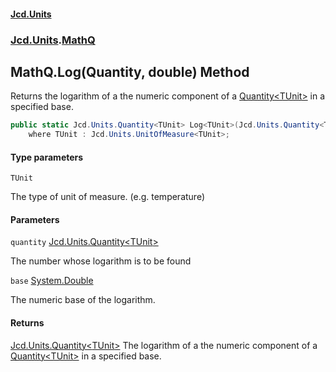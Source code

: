 #### [Jcd.Units](index.md 'index')
### [Jcd.Units](Jcd.Units.md 'Jcd.Units').[MathQ](MathQ.md 'Jcd.Units.MathQ')

## MathQ.Log<TUnit>(Quantity<TUnit>, double) Method

Returns the logarithm of a the numeric component of a [Quantity&lt;TUnit&gt;](Quantity_TUnit_.md 'Jcd.Units.Quantity<TUnit>') in a specified base.

```csharp
public static Jcd.Units.Quantity<TUnit> Log<TUnit>(Jcd.Units.Quantity<TUnit> quantity, double @base)
    where TUnit : Jcd.Units.UnitOfMeasure<TUnit>;
```
#### Type parameters

<a name='Jcd.Units.MathQ.Log_TUnit_(Jcd.Units.Quantity_TUnit_,double).TUnit'></a>

`TUnit`

The type of unit of measure. (e.g. temperature)
#### Parameters

<a name='Jcd.Units.MathQ.Log_TUnit_(Jcd.Units.Quantity_TUnit_,double).quantity'></a>

`quantity` [Jcd.Units.Quantity&lt;](Quantity_TUnit_.md 'Jcd.Units.Quantity<TUnit>')[TUnit](MathQ.Log.uqhpB2qC0oAE//BVIurU0Q.md#Jcd.Units.MathQ.Log_TUnit_(Jcd.Units.Quantity_TUnit_,double).TUnit 'Jcd.Units.MathQ.Log<TUnit>(Jcd.Units.Quantity<TUnit>, double).TUnit')[&gt;](Quantity_TUnit_.md 'Jcd.Units.Quantity<TUnit>')

The number whose logarithm is to be found

<a name='Jcd.Units.MathQ.Log_TUnit_(Jcd.Units.Quantity_TUnit_,double).base'></a>

`base` [System.Double](https://docs.microsoft.com/en-us/dotnet/api/System.Double 'System.Double')

The numeric base of the logarithm.

#### Returns
[Jcd.Units.Quantity&lt;](Quantity_TUnit_.md 'Jcd.Units.Quantity<TUnit>')[TUnit](MathQ.Log.uqhpB2qC0oAE//BVIurU0Q.md#Jcd.Units.MathQ.Log_TUnit_(Jcd.Units.Quantity_TUnit_,double).TUnit 'Jcd.Units.MathQ.Log<TUnit>(Jcd.Units.Quantity<TUnit>, double).TUnit')[&gt;](Quantity_TUnit_.md 'Jcd.Units.Quantity<TUnit>')
The logarithm of a the numeric component of a [Quantity&lt;TUnit&gt;](Quantity_TUnit_.md 'Jcd.Units.Quantity<TUnit>') in a specified base.